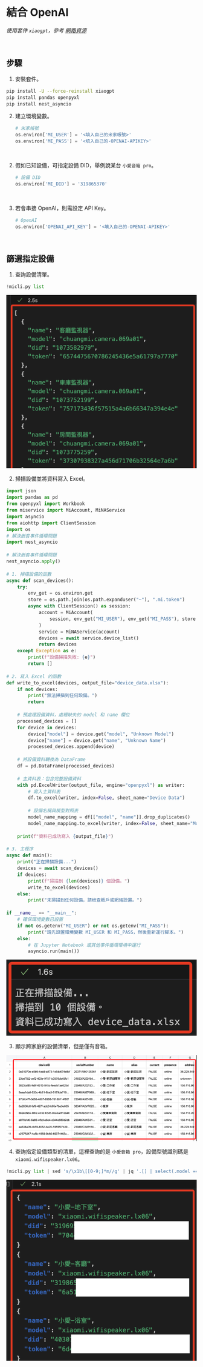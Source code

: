# 結合 OpenAI

_使用套件 `xiaogpt`，參考 [網路資源](https://github.com/yihong0618/xiaogpt)_

<br>

## 步驟

1. 安裝套件。

```bash
pip install -U --force-reinstall xiaogpt
pip install pandas openpyxl
pip install nest_asyncio

```

2. 建立環境變數。

    ```python
    # 米家帳號
    os.environ['MI_USER'] = '<填入自己的米家帳號>'
    os.environ['MI_PASS'] = '<填入自己的-OPENAI-APIKEY>'
    ```

<br>

2. 假如已知設備，可指定設備 DID，舉例說某台 `小愛音箱 pro`。

    ```python
    # 設備 DID
    os.environ['MI_DID'] = '319865370'
    ```

<br>

3. 若會串接 OpenAI，則需設定 API Key。

    ```python
    # OpenAI
    os.environ['OPENAI_API_KEY'] = '<填入自己的-OPENAI-APIKEY>'
    ```

<br>

## 篩選指定設備

1. 查詢設備清單。

```python
!micli.py list
```

![](images/img_02.png)

2. 掃描設備並將資料寫入 Excel。

```python
import json
import pandas as pd
from openpyxl import Workbook
from miservice import MiAccount, MiNAService
import asyncio
from aiohttp import ClientSession
import os
# 解決嵌套事件循環問題
import nest_asyncio

# 解決嵌套事件循環問題
nest_asyncio.apply()

# 1. 掃描設備的函數
async def scan_devices():
    try:
        env_get = os.environ.get
        store = os.path.join(os.path.expanduser("~"), ".mi.token")
        async with ClientSession() as session:
            account = MiAccount(
                session, env_get("MI_USER"), env_get("MI_PASS"), store
            )
            service = MiNAService(account)
            devices = await service.device_list()
            return devices
    except Exception as e:
        print(f"設備掃描失敗: {e}")
        return []

# 2. 寫入 Excel 的函數
def write_to_excel(devices, output_file="device_data.xlsx"):
    if not devices:
        print("無法掃描到任何設備。")
        return

    # 預處理設備資料，處理缺失的 model 和 name 欄位
    processed_devices = []
    for device in devices:
        device["model"] = device.get("model", "Unknown Model")
        device["name"] = device.get("name", "Unknown Name")
        processed_devices.append(device)

    # 將設備資料轉換為 DataFrame
    df = pd.DataFrame(processed_devices)

    # 主資料表：包含完整設備資料
    with pd.ExcelWriter(output_file, engine="openpyxl") as writer:
        # 寫入主資料表
        df.to_excel(writer, index=False, sheet_name="Device Data")

        # 設備名稱與模型對照表
        model_name_mapping = df[["model", "name"]].drop_duplicates()
        model_name_mapping.to_excel(writer, index=False, sheet_name="Model Name Mapping")

    print(f"資料已成功寫入 {output_file}")

# 3. 主程序
async def main():
    print("正在掃描設備...")
    devices = await scan_devices()
    if devices:
        print(f"掃描到 {len(devices)} 個設備。")
        write_to_excel(devices)
    else:
        print("未掃描到任何設備，請檢查賬戶或網絡設置。")

if __name__ == "__main__":
    # 確保環境變數已設置
    if not os.getenv("MI_USER") or not os.getenv("MI_PASS"):
        print("請先設置環境變數 MI_USER 和 MI_PASS，然後重新運行腳本。")
    else:
        # 在 Jupyter Notebook 或其他事件循環環境中運行
        asyncio.run(main())
```

![](images/img_03.png)

3. 顯示跨家庭的設備清單，但是僅有音箱。

![](images/img_04.png)

4. 查詢指定設備類型的清單，這裡查詢的是 `小愛音箱 pro`，設備型號識別碼是 `xiaomi.wifispeaker.lx06`。

```python
!micli.py list | sed 's/\x1b\[[0-9;]*m//g' | jq '.[] | select(.model == "xiaomi.wifispeaker.lx06")'
```

![](images/img_01.png)

## 